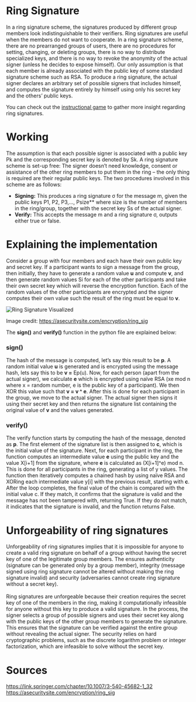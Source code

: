﻿# Ring Signature
In a ring signature scheme, the signatures produced by different group members look indistinguishable to their verifiers. Ring signatures are useful when the members do not want to cooperate. In a ring signature scheme, there are no prearranged groups of users, there are no procedures for setting, changing, or deleting groups, there is no way to distribute specialized keys, and there is no way to revoke the anonymity of the actual signer (unless he decides to expose himself). Our only assumption is that each member is already associated with the public key of some standard signature scheme such as RSA. To produce a ring signature, the actual signer declares an arbitrary set of possible signers that includes himself, and computes the signature entirely by himself using only his secret key and the others’ public keys. 

You can check out the [instructional game](https://uodelana.itch.io/understanding-ring-signatures) to gather more insight regarding ring signatures.

# Working
The assumption is that each possible signer is associated with a public key Pk and the corresponding secret key is denoted by Sk. A ring signature scheme is set-up free: The signer doesn’t need knowledge, consent or assistance of the other ring members to put them in the ring – the only thing is required are their regular public keys. The two procedures involved in this scheme are as follows:

- **Signing:** This produces a ring signature σ for the message m, given the public keys P1,  P2,  P3,…,  Psize** where size is the number of members in the ring/group, together with the secret key  Ss of the actual signer.
- **Verify:** This accepts the message m and a ring signature σ, outputs either true or false.
# Explaining the implementation
Consider a group with four members and each have their own public key and secret key. If a participant wants to sign a message from the group, then initially, they have to generate a random value **u** and compute **v**, and then generate random values Si for each of the other participants and take their own secret key which will reverse the encryption function. Each of the random values of the other participants are encrypted and the signer computes their own value such the result of the ring must be equal to **v**. 

![Ring Signature Visualized](https://github.com/user-attachments/assets/bf44b178-ba4e-4fc2-b417-d0a56bc38a4b)

Image credit: <https://asecuritysite.com/encryption/ring_sig>

The **sign()** and **verify()** function in the python file are explained below:
### sign()
The hash of the message is computed, let’s say this result to be **p**. A random initial value **u** is generated and is encrypted using the message hash, lets say this to be **v =** Ep(u). Now, for each person (apart from the actual signer), we calculate **e** which is encrypted using naïve RSA (xe mod n where x = random number, e is the public key of a participant). We then XOR this value such that **v = v ^ e**. After this is done for each participant in the group, we move to the actual signer. The actual signer then signs it using their secret key and then returns the signature list containing the original value of **v** and the values generated.
### verify()
The verify function starts by computing the hash of the message, denoted as **p**. The first element of the signature list is then assigned to **c**, which is the initial value of the signature. Next, for each participant in the ring, the function computes an intermediate value **e** using the public key and the value X[i+1] from the signature, where **e** is calculated as (X[i+1]^e) mod n. This is done for all participants in the ring, generating a list of y values. The function then iteratively computes a chained hash by using naïve RSA and XORing each intermediate value y[i] with the previous result, starting with **c**. After the loop completes, the final value of the chain is compared with the initial value c. If they match, it confirms that the signature is valid and the message has not been tampered with, returning True. If they do not match, it indicates that the signature is invalid, and the function returns False.

# Unforgeability of ring signatures
Unforgeability of ring signatures implies that it is impossible for anyone to create a valid ring signature on behalf of a group without having the secret key of one of the legitimate group members. The ensures authenticity (signature can be generated only by a group member), integrity (message signed using ring signature cannot be altered without making the ring signature invalid) and security (adversaries cannot create ring signature without a secret key). <br><br>
Ring signatures are unforgeable because their creation requires the secret key of one of the members in the ring, making it computationally infeasible for anyone without this key to produce a valid signature. In the process, the signer selects a group of possible signers and uses their secret key along with the public keys of the other group members to generate the signature. This ensures that the signature can be verified against the entire group without revealing the actual signer. The security relies on hard cryptographic problems, such as the discrete logarithm problem or integer factorization, which are infeasible to solve without the secret key.

# Sources
<https://link.springer.com/chapter/10.1007/3-540-45682-1_32> <br>
<https://asecuritysite.com/encryption/ring_sig>

